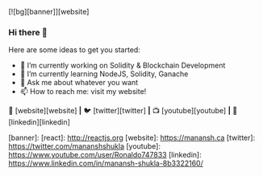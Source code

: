 [![bg][banner]][website]


### Hi there 👋

Here are some ideas to get you started:

- 🔭 I’m currently working on Solidity & Blockchain Development
- 🌱 I’m currently learning NodeJS, Solidity, Ganache
- 💬 Ask me about whatever you want
- 📫 How to reach me: visit my website!


🏡 [website][website] **|** 
🐦 [twitter][twitter] **|** 
📺 [youtube][youtube] **|** 
👔 [linkedin][linkedin]

[banner]:
[react]: http://reactjs.org
[website]: https://manansh.ca
[twitter]: https://twitter.com/mananshshukla
[youtube]: https://www.youtube.com/user/Ronaldo747833
[linkedin]: https://www.linkedin.com/in/manansh-shukla-8b3322160/
